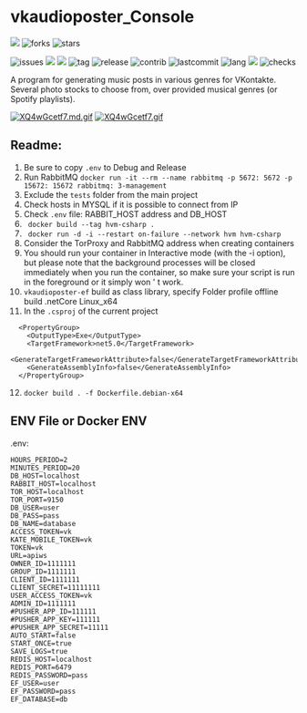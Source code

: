 
# vkaudioposter_Console
![](https://img.shields.io/github/followers/rhiskey?style=social)
![forks](https://img.shields.io/github/forks/rhiskey/vkaudioposter_Console?style=social)
![stars](https://img.shields.io/github/stars/rhiskey/vkaudioposter_Console?style=social)

![issues](https://img.shields.io/github/issues/rhiskey/vkaudioposter_Console)
![](https://img.shields.io/github/issues-closed-raw/rhiskey/vkaudioposter_Console)
![](https://img.shields.io/github/license/rhiskey/vkaudioposter_Console)
![tag](https://img.shields.io/github/v/tag/rhiskey/vkaudioposter_Console)
![release](https://img.shields.io/github/v/release/rhiskey/vkaudioposter_Console)
![contrib](https://img.shields.io/github/contributors/rhiskey/vkaudioposter_Console)
![lastcommit](https://img.shields.io/github/last-commit/rhiskey/vkaudioposter_Console)
![lang](https://img.shields.io/github/languages/count/rhiskey/vkaudioposter_Console)
![](https://img.shields.io/github/commit-activity/m/rhiskey/vkaudioposter_Console)
![checks](https://img.shields.io/github/checks-status/rhiskey/vkaudioposter_Console/main)


A program for generating music posts in various genres for VKontakte.
Several photo stocks to choose from, over provided musical genres (or Spotify playlists).

[![XQ4wGcetf7.md.gif](https://s4.gifyu.com/images/XQ4wGcetf7.md.gif)](https://gifyu.com/image/ZZNO)
[![XQ4wGcetf7.gif](https://s4.gifyu.com/images/XQ4wGcetf7.gif)](https://gifyu.com/image/ZZNO)

## Readme:
1. Be sure to copy `.env` to Debug and Release
2. Run RabbitMQ `docker run -it --rm --name rabbitmq -p 5672: 5672 -p 15672: 15672 rabbitmq: 3-management`
3. Exclude the `tests` folder from the main project
4. Check hosts in MYSQL if it is possible to connect from IP
5. Check `.env` file: RABBIT_HOST address and DB_HOST
6. ` docker build --tag hvm-csharp .`
7. ` docker run -d -i --restart on-failure --network hvm hvm-csharp`
8. Consider the TorProxy and RabbitMQ address when creating containers
9. You should run your container in Interactive mode (with the -i option), but please note that the background processes will be closed immediately when you run the container, so make sure your script is run in the foreground or it simply won ' t work.
10. `vkaudioposter-ef` build as class library, specify Folder profile offline build .netCore Linux_x64
11. In the `.csproj` of the current project
```
  <PropertyGroup>
    <OutputType>Exe</OutputType>
    <TargetFramework>net5.0</TargetFramework>
    <GenerateTargetFrameworkAttribute>false</GenerateTargetFrameworkAttribute>
    <GenerateAssemblyInfo>false</GenerateAssemblyInfo>
  </PropertyGroup>
```
12. `docker build . -f Dockerfile.debian-x64`

## ENV File or Docker ENV
.env:
```
HOURS_PERIOD=2
MINUTES_PERIOD=20
DB_HOST=localhost
RABBIT_HOST=localhost
TOR_HOST=localhost
TOR_PORT=9150
DB_USER=user
DB_PASS=pass
DB_NAME=database
ACCESS_TOKEN=vk
KATE_MOBILE_TOKEN=vk
TOKEN=vk
URL=apiws
OWNER_ID=1111111
GROUP_ID=1111111
CLIENT_ID=1111111
CLIENT_SECRET=11111111
USER_ACCESS_TOKEN=vk
ADMIN_ID=1111111
#PUSHER_APP_ID=111111
#PUSHER_APP_KEY=111111
#PUSHER_APP_SECRET=11111
AUTO_START=false
START_ONCE=true
SAVE_LOGS=true
REDIS_HOST=localhost
REDIS_PORT=6479
REDIS_PASSWORD=pass
EF_USER=user
EF_PASSWORD=pass
EF_DATABASE=db
```
